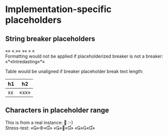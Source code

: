 # Implementation-specific placeholders

## String breaker placeholders

«» «.»« »« » «  
Formatting would not be applied if placeholderized breaker is not a breaker: «\*«Intredasting»\*«

Table would be unaligned if breaker placeholder break text length:

| h1 | h2   |
| -- | ---- |
| xx | «xx» |

## Characters in placeholder range

This is from a real instance:  :-)  
Stress-test: «»«» «»«» «»«»
